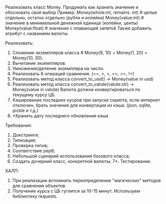 Реализовать класс Money.
Продумать как хранить значение и обосновать свой выбор
Пример: 
Money(whole:int, remains: int)  # целые отдельно, остаток отдельно (рубли и копейки)
Money(value:int)  # значение в минимальной денежной единице (копейки, центы)
Money(value:float)  # значение с плавающей запятой
Также добавить атрибут с названием валюты.

Реализовать:
1. Сложение экземпляров класса  # Money(9, 10) + Money(1, 20) = Money(10, 30).
2. Вычитание экземпляров.
3. Умножение/деление экземпляра на число.
4. Реализовать 6 операций сравнения. (==, >, <, <=, >=, !=)
5. Реализовать метод класса convert_to_usd() -> Money(value in usd)
6. Реализовать метод класса convert_to_valute(valute:str) -> Money(value in valute)
   Валюта должна конвертироваться по текущему курсу ЦБ.
7. Кэширование последних кусров при запуске скрипта, если интернет отключен, брать значение для конвертации из кэша. (json, sqlite, pickle и т.д.)
8. *Хранить дату последнего обновления кэша

Требования:
1. Докстринги;
2. Типизация;
3. Проверка типов;
4. Соответствие pep8;
5. Небольшой сценарий использования базового класса;
6. Создать дочерний класс, конкретной валюты;
7*. Тестирование.

ХАЛП:
1. При реализации вспомнить переопределение "магических" методов для сравнения объектов.
2. Получение курса с ЦБ гуглится за 10-15 минут. Используем библиотеку requests.
